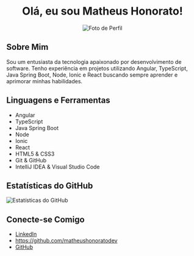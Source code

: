 <h1 align="center">Olá, eu sou Matheus Honorato!</h1>

<p align="center">
  <img src="https://github.com/matheus-frwk.png" alt="Foto de Perfil">
</p>

## Sobre Mim

Sou um entusiasta da tecnologia apaixonado por desenvolvimento de software. Tenho experiência em projetos utilizando Angular, TypeScript, Java Spring Boot, Node, Ionic e React buscando sempre aprender e aprimorar minhas habilidades.

## Linguagens e Ferramentas

- Angular
- TypeScript
- Java Spring Boot
- Node
- Ionic
- React
- HTML5 & CSS3
- Git & GitHub
- IntelliJ IDEA & Visual Studio Code

## Estatísticas do GitHub

![Estatísticas do GitHub](https://github-readme-stats.vercel.app/api?username=matheus-frwk&show_icons=true&theme=radical)

## Conecte-se Comigo

- [LinkedIn](https://www.linkedin.com/in/matheus-honorato-486ab528b?utm_source=share&utm_campaign=share_via&utm_content=profile&utm_medium=ios_app)
- https://github.com/matheushonoratodev
- [GitHub](https://github.com/matheushonoratodev)


